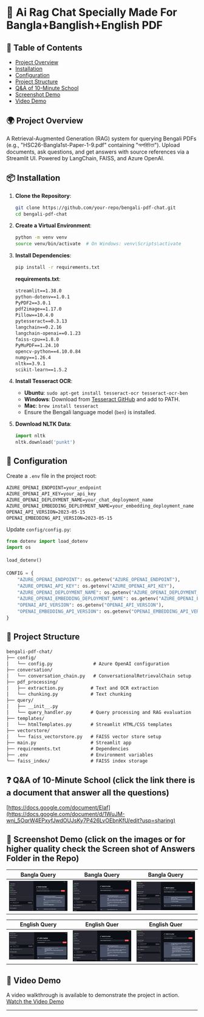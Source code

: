 # 🚀 Ai Rag Chat Specially Made For Bangla+Banglish+English PDF 

## 📖 Table of Contents
- [Project Overview](#-project-overview)
- [Installation](#-installation)
- [Configuration](#-configuration)
- [Project Structure](#-project-structure)
- [Q&A of 10-Minute School](#-qa-of-10-minute-school)
- [Screenshot Demo](#-screenshot-demo)
- [Video Demo](#-video-demo)

## 🌍 Project Overview
A Retrieval-Augmented Generation (RAG) system for querying Bengali PDFs (e.g., "HSC26-Bangla1st-Paper-1-9.pdf" containing "অপরিচিতা"). Upload documents, ask questions, and get answers with source references  via a Streamlit UI. Powered by LangChain, FAISS, and Azure OpenAI.

## 📦 Installation
1. **Clone the Repository**:
   ```bash
   git clone https://github.com/your-repo/bengali-pdf-chat.git
   cd bengali-pdf-chat
   ```

2. **Create a Virtual Environment**:
   ```bash
   python -m venv venv
   source venv/bin/activate  # On Windows: venv\Scripts\activate
   ```

3. **Install Dependencies**:
   ```bash
   pip install -r requirements.txt
   ```
   **requirements.txt**:
   ```
   streamlit==1.38.0
   python-dotenv==1.0.1
   PyPDF2==3.0.1
   pdf2image==1.17.0
   Pillow==10.4.0
   pytesseract==0.3.13
   langchain==0.2.16
   langchain-openai==0.1.23
   faiss-cpu==1.8.0
   PyMuPDF==1.24.10
   opencv-python==4.10.0.84
   numpy==1.26.4
   nltk==3.9.1
   scikit-learn==1.5.2
   ```

4. **Install Tesseract OCR**:
   - **Ubuntu**: `sudo apt-get install tesseract-ocr tesseract-ocr-ben`
   - **Windows**: Download from [Tesseract GitHub](https://github.com/UB-Mannheim/tesseract/wiki) and add to PATH.
   - **Mac**: `brew install tesseract`
   - Ensure the Bengali language model (`ben`) is installed.

5. **Download NLTK Data**:
   ```python
   import nltk
   nltk.download('punkt')
   ```

## 🔧 Configuration
Create a `.env` file in the project root:
```
AZURE_OPENAI_ENDPOINT=your_endpoint
AZURE_OPENAI_API_KEY=your_api_key
AZURE_OPENAI_DEPLOYMENT_NAME=your_chat_deployment_name
AZURE_OPENAI_EMBEDDING_DEPLOYMENT_NAME=your_embedding_deployment_name
OPENAI_API_VERSION=2023-05-15
OPENAI_EMBEDDING_API_VERSION=2023-05-15
```
Update `config/config.py`:
```python
from dotenv import load_dotenv
import os

load_dotenv()

CONFIG = {
    "AZURE_OPENAI_ENDPOINT": os.getenv("AZURE_OPENAI_ENDPOINT"),
    "AZURE_OPENAI_API_KEY": os.getenv("AZURE_OPENAI_API_KEY"),
    "AZURE_OPENAI_DEPLOYMENT_NAME": os.getenv("AZURE_OPENAI_DEPLOYMENT_NAME"),
    "AZURE_OPENAI_EMBEDDING_DEPLOYMENT_NAME": os.getenv("AZURE_OPENAI_EMBEDDING_DEPLOYMENT_NAME"),
    "OPENAI_API_VERSION": os.getenv("OPENAI_API_VERSION"),
    "OPENAI_EMBEDDING_API_VERSION": os.getenv("OPENAI_EMBEDDING_API_VERSION")
}
```

## 📂 Project Structure
```
bengali-pdf-chat/
├── config/
│   └── config.py               # Azure OpenAI configuration
├── conversation/
│   └── conversation_chain.py   # ConversationalRetrievalChain setup
├── pdf_processing/
│   ├── extraction.py          # Text and OCR extraction
│   └── chunking.py            # Text chunking
├── query/
│   ├── __init__.py
│   └── query_handler.py       # Query processing and RAG evaluation
├── templates/
│   └── htmlTemplates.py       # Streamlit HTML/CSS templates
├── vectorstore/
│   └── faiss_vectorstore.py   # FAISS vector store setup
├── main.py                    # Streamlit app
├── requirements.txt           # Dependencies
├── .env                       # Environment variables
└── faiss_index/               # FAISS index storage
```

## ❓ Q&A of 10-Minute School  (click the link there is a document that answer all the questions)
 [https://docs.google.com/document/Elaf](https://docs.google.com/document/d/1WuJM-wnj_5OqrW4EPxyfJwdOUJsKy7P426LvOEbnKfU/edit?usp=sharing)


## 📸 Screenshot Demo (click on the images or for higher quality check the Screen shot of Answers Folder in the Repo)


| **Bangla Query** | **Bangla Query** | **Bangla Query** |
|----------------------|---------------------|-----------------------|
| ![Upload Interface](https://github.com/Elaf24/academic-rag-ai/blob/main/ScreenShot%20Of%20Answer/1.png?raw=true) | ![Query Interface](https://github.com/Elaf24/academic-rag-ai/blob/main/ScreenShot%20Of%20Answer/2.png?raw=true) | ![Source References](https://github.com/Elaf24/academic-rag-ai/blob/main/ScreenShot%20Of%20Answer/3.png?raw=true) |

| **English Query** | **English Quer** | **English Quer** |
|----------------------|---------------------|-----------------------|
| ![Upload Interface](https://github.com/Elaf24/academic-rag-ai/blob/main/ScreenShot%20Of%20Answer/eng1.png?raw=true) | ![Query Interface](https://github.com/Elaf24/academic-rag-ai/blob/main/ScreenShot%20Of%20Answer/2.png?raw=true) | ![Source References](https://github.com/Elaf24/academic-rag-ai/blob/main/ScreenShot%20Of%20Answer/eng3.png?raw=true) |



## 🎥 Video Demo
A video walkthrough is available to demonstrate the project in action.  
[Watch the Video Demo](https://www.youtube.com/watch?v=XP5fgTzkeos)  


---
